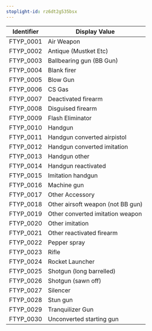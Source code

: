 ```yaml
---
stoplight-id: rz6dt2g535bsx
---
```


Identifier  |  Display Value
------------|-----------------------------------
FTYP_0001   |  Air Weapon
FTYP_0002   |  Antique (Mustket Etc)
FTYP_0003   |  Ballbearing gun (BB Gun)
FTYP_0004   |  Blank firer
FTYP_0005   |  Blow Gun
FTYP_0006   |  CS Gas
FTYP_0007   |  Deactivated firearm
FTYP_0008   |  Disguised firearm
FTYP_0009   |  Flash Eliminator
FTYP_0010   |  Handgun
FTYP_0011   |  Handgun converted airpistol
FTYP_0012   |  Handgun converted imitation
FTYP_0013   |  Handgun other
FTYP_0014   |  Handgun reactivated
FTYP_0015   |  Imitation handgun
FTYP_0016   |  Machine gun
FTYP_0017   |  Other Accessory
FTYP_0018   |  Other airsoft weapon (not BB gun)
FTYP_0019   |  Other converted imitation weapon
FTYP_0020   |  Other imitation
FTYP_0021   |  Other reactivated firearm
FTYP_0022   |  Pepper spray
FTYP_0023   |  Rifle
FTYP_0024   |  Rocket Launcher
FTYP_0025   |  Shotgun (long barrelled)
FTYP_0026   |  Shotgun (sawn off)
FTYP_0027   |  Silencer
FTYP_0028   |  Stun gun
FTYP_0029   |  Tranquilizer Gun
FTYP_0030   |  Unconverted starting gun